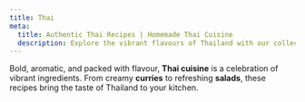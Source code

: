 ```yaml
---
title: Thai
meta:
  title: Authentic Thai Recipes | Homemade Thai Cuisine
  description: Explore the vibrant flavours of Thailand with our collection of authentic Thai recipes. From curries and pad thai to tom yum soup and more.
---
```


Bold, aromatic, and packed with flavour, **Thai cuisine** is a celebration of vibrant ingredients. From creamy **curries** to refreshing **salads**, these recipes bring the taste of Thailand to your kitchen.
